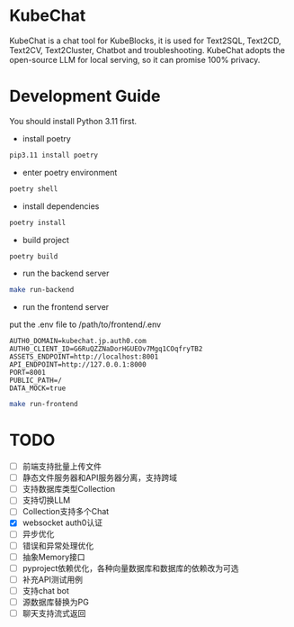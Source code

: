 # KubeChat
KubeChat is a chat tool for KubeBlocks, it is used for Text2SQL, Text2CD, Text2CV, Text2Cluster, Chatbot and troubleshooting. KubeChat adopts the open-source LLM for local serving, so it can promise 100% privacy. 


# Development Guide

You should install Python 3.11 first.

* install poetry

```bash
pip3.11 install poetry
```

* enter poetry environment
```bash
poetry shell
```

* install dependencies
```bash
poetry install
```

* build project
```bash
poetry build
```

* run the backend server

```bash
make run-backend
```

* run the frontend server

put the .env file to /path/to/frontend/.env

```
AUTH0_DOMAIN=kubechat.jp.auth0.com
AUTH0_CLIENT_ID=G6RuQZZNaDorHGUEOv7Mgq1COqfryTB2
ASSETS_ENDPOINT=http://localhost:8001
API_ENDPOINT=http://127.0.0.1:8000
PORT=8001
PUBLIC_PATH=/
DATA_MOCK=true
```

```bash
make run-frontend
```


# TODO

* [ ] 前端支持批量上传文件
* [ ] 静态文件服务器和API服务器分离，支持跨域
* [ ] 支持数据库类型Collection
* [ ] 支持切换LLM
* [ ] Collection支持多个Chat
* [x] websocket auth0认证
* [ ] 异步优化
* [ ] 错误和异常处理优化
* [ ] 抽象Memory接口
* [ ] pyproject依赖优化，各种向量数据库和数据库的依赖改为可选
* [ ] 补充API测试用例
* [ ] 支持chat bot
* [ ] 源数据库替换为PG
* [ ] 聊天支持流式返回